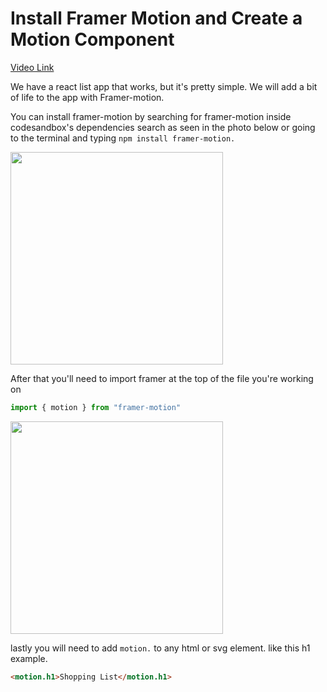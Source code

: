 # Install Framer Motion and Create a Motion Component

[Video Link](https://app.egghead.io/lessons/react-install-framer-motion-and-create-a-motion-component?pl=animate-react-apps-with-framer-motion-aa83f52c)


We have a react list app that works, but it's pretty simple. We will add a bit of life to the app with Framer-motion.

You can install framer-motion by searching for framer-motion inside codesandbox's dependencies search as seen in the photo below or going to the terminal and typing `npm install framer-motion.`

<p align="left"><img src="https://p-zmfjnlq.b3.n0.cdn.getcloudapp.com/items/NQu70dZB/00aca4cb-71ee-4d33-a094-318790fdf6b8.jpg?source=viewer&v=8e037d777dbcd40c5829d12a9d31516c" width="340"></p>

After that you'll need to import framer at the top of the file you're working on

```jsx
import { motion } from "framer-motion"
```
<p align="left"><img src="https://p-zmfjnlq.b3.n0.cdn.getcloudapp.com/items/6quvl0zx/491a96d2-ff11-4635-8dc0-b423d69272ab.jpg?source=viewer&v=6953303e41345f3e6c91b03a6af6fbf7" width="340"></p>

lastly you will need to add `motion.` to any html or svg element. like this h1 example. 

```html
<motion.h1>Shopping List</motion.h1>
```
